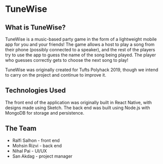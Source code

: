 # TuneWise

## What is TuneWise?

TuneWise is a music-based party game in the form of a lightweight mobile app
for you and your friends! The game allows a host to play a song from their
phone (possibly connected to a speaker), and the rest of the players try to
use the app to guess the name of the song being played. The player who guesses
correctly gets to choose the next song to play!

TuneWise was originally created for Tufts Polyhack 2019, though we intend to
carry on the project and continue to improve it.

## Technologies Used
The front end of the application was originally built in React Native, with
designs made using Sketch. The back end was built using Node.js with MongoDB
for storage and persistence.

## The Team
* Ralfi Salhon - front end
* Mohsin Rizvi - back end
* Nihal Pai - UI/UX
* San Akdag - project manager
